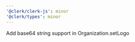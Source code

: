 ```yaml
---
'@clerk/clerk-js': minor
'@clerk/types': minor
---
```


Add base64 string support in Organization.setLogo
